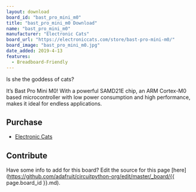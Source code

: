 ```yaml
---
layout: download
board_id: "bast_pro_mini_m0"
title: "bast_pro_mini_m0 Download"
name: "bast_pro_mini_m0"
manufacturer: "Electronic Cats"
board_url: "https://electroniccats.com/store/bast-pro-mini-m0/"
board_image: "bast_pro_mini_m0.jpg"
date_added: 2019-4-13
features:
  - Breadboard-Friendly
---
```


Is she the goddess of cats? 

It’s Bast Pro Mini M0! With a powerful SAMD21E chip, an ARM Cortex-M0 based microcontroller with low power consumption and high performance, makes it ideal for endless applications.

## Purchase
* [Electronic Cats](https://electroniccats.com/store/bast-pro-mini-m0/)

## Contribute

Have some info to add for this board? Edit the source for this page [here](https://github.com/adafruit/circuitpython-org/edit/master/_board/{{ page.board_id }}.md).
